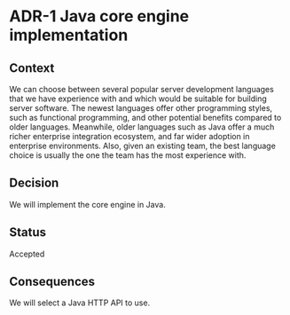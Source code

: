 # ADR-1 Java core engine implementation

## Context

We can choose between several popular server development languages that we have experience with and which would be suitable for building server software.
The newest languages offer other programming styles, such as functional programming, and other potential benefits compared to older languages.
Meanwhile, older languages such as Java offer a much richer enterprise integration ecosystem, and far wider adoption in enterprise environments.
Also, given an existing team, the best language choice is usually the one the team has the most experience with.

## Decision

We will implement the core engine in Java.

## Status

Accepted

## Consequences

We will select a Java HTTP API to use.
